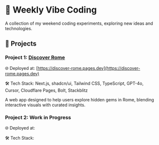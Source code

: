 # 🌊 Weekly Vibe Coding

A collection of my weekend coding experiments, exploring new ideas and technologies.

## 🚀 Projects


### Project 1: [Discover Rome](https://github.com/YiweiShen/weekly-vibe-coding/tree/main/projects/project_1_discover_rome)

🌐 Deployed at: [https://discover-rome.pages.dev](https://discover-rome.pages.dev)

🛠️ Tech Stack: Next.js, shadcn/ui, Tailwind CSS, TypeScript, GPT-4o, Cursor, Cloudflare Pages, Bolt, Stackblitz

A web app designed to help users explore hidden gems in Rome, blending interactive visuals with curated insights.


### Project 2: Work in Progress

🌐 Deployed at: []()

🛠️ Tech Stack:
